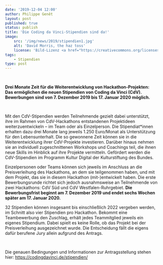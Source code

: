 ```yaml
---
date: '2019-12-04 12:00'
author: Philippe Genêt
layout: post
published: true
status: publish
title: 'Die Coding da Vinci-Stipendien sind da!'
image:
    src: '/img/news/2019/stipendien1.jpg'
    alt: 'David Morris, the haz toss'
    license: 'Bild-Lizenz <a href="https://creativecommons.org/licenses/by-sa/2.0/deed.de" target="_blank">CC BY-SA 2.0</a> | Foto: <a href="https://www.flickr.com/photos/46124960@N00/" target="_blank">David Morris</a>'
tags:
    - Stipendien
type: post
---
```

<br/>
<p><b>Drei Monate Zeit für die Weiterentwicklung von Hackathon-Projekten: Das ermöglichen die neuen Stipendien von Coding da Vinci (CdV). Bewerbungen sind von 7. Dezember 2019 bis 17. Januar 2020 möglich.</b></p>
<br/>
<p>Mit den CdV-Stipendien werden Teilnehmende gezielt dabei unterstützt, ihre im Rahmen von CdV-Hackathons entstandenen Projektideen weiterzuentwickeln – im Team oder als Einzelperson. Die Stipendiat*innen erhalten dazu drei Monate lang jeweils 1.250 Euro/Monat als Unterstützung für den Lebensunterhalt. Die so gewonnene Zeit können sie in die Weiterentwicklung ihrer CdV-Projekte investieren. Darüber hinaus nehmen sie an individuell zugeschnittenen Workshops und Coachings teil, die ihnen neue Skills im Hinblick auf ihre Projekte vermitteln. Gefördert werden die CdV-Stipendien im Programm Kultur Digital der Kulturstiftung des Bundes.</p>

<p>Einzelpersonen oder Teams können sich jeweils im Anschluss an die Preisverleihung des Hackathons, an dem sie teilgenommen haben, und mit dem Projekt, das sie in diesem Hackathon (mit-)entwickelt haben. Die erste Bewerbungsrunde richtet sich jedoch ausnahmsweise an Teilnehmende von zwei Hackathons: CdV Süd und CdV Westfalen-Ruhrgebiet. <b>Die Bewerbungsfrist beginnt am 7. Dezember 2019 und endet sechs Wochen später am 17. Januar 2020.</b></p>

<p>32 Stipendien können insgesamt bis einschließlich 2022 vergeben werden, im Schnitt also vier Stipendien pro Hackathon. Bekommt eine Teambewerbung den Zuschlag, erhält jedes Teammitglied jeweils ein eigenes Stipendium. Dabei spielt es keine Rolle, ob das Projekt bei der Preisverleihung ausgezeichnet wurde. Die Entscheidung fällt die eigens dafür berufene Jury allein aufgrund des Antrags.</p>
<br/>
<p>Die genauen Bedingungen und Informationen zur Antragsstellung stehen hier: <a href="https://codingdavinci.de/stipendien/" target="_blank">https://codingdavinci.de/stipendien/</a></p>